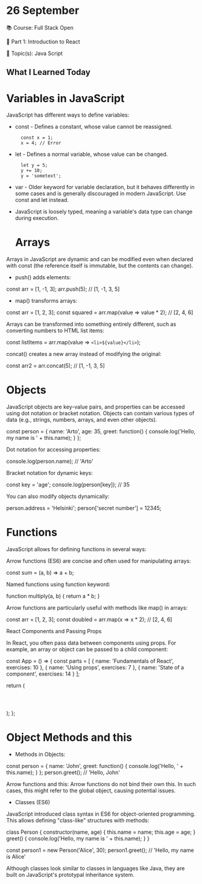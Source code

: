 # 26 September

📚 Course: Full Stack Open

🧩 Part 1: Introduction to React

🔖 Topic(s): Java Script

## What I Learned Today


# Variables in JavaScript

JavaScript has different ways to define variables:

- const - Defines a constant, whose value cannot be reassigned.

        const x = 1;
        x = 4; // Error


- let - Defines a normal variable, whose value can be changed.

        let y = 5;
        y += 10;
        y = 'sometext';


- var - Older keyword for variable declaration, but it behaves differently in some cases and is generally discouraged in modern JavaScript. Use const and let instead.


- JavaScript is loosely typed, meaning a variable's data type can change during execution.





  # Arrays

Arrays in JavaScript are dynamic and can be modified even when declared with const (the reference itself is immutable, but the contents can change).

- push() adds elements:

const arr = [1, -1, 3];
arr.push(5); // [1, -1, 3, 5]


- map() transforms arrays:

const arr = [1, 2, 3];
const squared = arr.map(value => value * 2); // [2, 4, 6]


Arrays can be transformed into something entirely different, such as converting numbers to HTML list items:

const listItems = arr.map(value => `<li>${value}</li>`);


concat() creates a new array instead of modifying the original:

const arr2 = arr.concat(5); // [1, -1, 3, 5]

# Objects

JavaScript objects are key-value pairs, and properties can be accessed using dot notation or bracket notation. Objects can contain various types of data (e.g., strings, numbers, arrays, and even other objects).

const person = {
  name: 'Arto',
  age: 35,
  greet: function() {
    console.log('Hello, my name is ' + this.name);
  }
};


Dot notation for accessing properties:

console.log(person.name); // 'Arto'


Bracket notation for dynamic keys:

const key = 'age';
console.log(person[key]); // 35


You can also modify objects dynamically:

person.address = 'Helsinki';
person['secret number'] = 12345;

# Functions

JavaScript allows for defining functions in several ways:

Arrow functions (ES6) are concise and often used for manipulating arrays:

const sum = (a, b) => a + b;


Named functions using function keyword:

function multiply(a, b) {
  return a * b;
}


Arrow functions are particularly useful with methods like map() in arrays:

const arr = [1, 2, 3];
const doubled = arr.map(x => x * 2); // [2, 4, 6]

React Components and Passing Props

In React, you often pass data between components using props. For example, an array or object can be passed to a child component:

const App = () => {
  const parts = [
    { name: 'Fundamentals of React', exercises: 10 },
    { name: 'Using props', exercises: 7 },
    { name: 'State of a component', exercises: 14 }
  ];

  return (
    <div>
      <Header course="Half Stack development" />
      <Content parts={parts} />
    </div>
  );
};

# Object Methods and this

- Methods in Objects:

const person = {
  name: 'John',
  greet: function() {
    console.log('Hello, ' + this.name);
  }
};
person.greet(); // 'Hello, John'


Arrow functions and this:
Arrow functions do not bind their own this. In such cases, this might refer to the global object, causing potential issues.

- Classes (ES6)

JavaScript introduced class syntax in ES6 for object-oriented programming. This allows defining "class-like" structures with methods:

class Person {
  constructor(name, age) {
    this.name = name;
    this.age = age;
  }
  greet() {
    console.log('Hello, my name is ' + this.name);
  }
}

const person1 = new Person('Alice', 30);
person1.greet(); // 'Hello, my name is Alice'


Although classes look similar to classes in languages like Java, they are built on JavaScript's prototypal inheritance system.




















